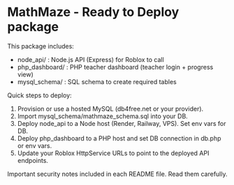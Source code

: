 MathMaze - Ready to Deploy package
=================================
This package includes:
  - node_api/        : Node.js API (Express) for Roblox to call
  - php_dashboard/   : PHP teacher dashboard (teacher login + progress view)
  - mysql_schema/    : SQL schema to create required tables

Quick steps to deploy:
  1. Provision or use a hosted MySQL (db4free.net or your provider).
  2. Import mysql_schema/mathmaze_schema.sql into your DB.
  3. Deploy node_api to a Node host (Render, Railway, VPS). Set env vars for DB.
  4. Deploy php_dashboard to a PHP host and set DB connection in db.php or env vars.
  5. Update your Roblox HttpService URLs to point to the deployed API endpoints.

Important security notes included in each README file. Read them carefully.

